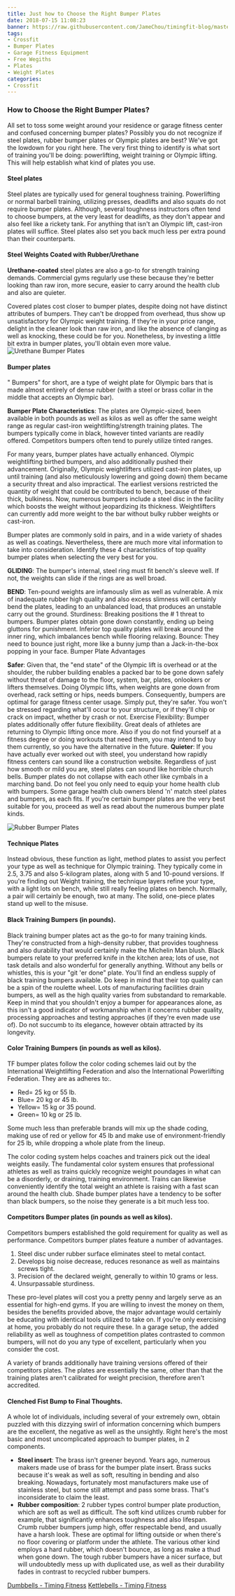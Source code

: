 ```yaml
---
title: Just how to Choose the Right Bumper Plates
date: 2018-07-15 11:08:23 
banner: https://raw.githubusercontent.com/JameChou/timingfit-blog/master/source/images/crossfit-bumper-plates/crossfit_bumper_plates_banner.jpg 
tags:
- Crossfit 
- Bumper Plates
- Garage Fitness Equipment
- Free Wegiths
- Plates
- Weight Plates 
categories:
- Crossfit
---
```

### How to Choose the Right Bumper Plates?
All set to toss some weight around your residence or garage fitness center and confused concerning bumper plates? Possibly you do not recognize if steel plates, rubber bumper plates or Olympic plates are best? We've got the lowdown for you right here. The very first thing to identify is what sort of training you'll be doing: powerlifting, weight training or Olympic lifting. This will help establish what kind of plates you use.

#### Steel plates

Steel plates are typically used for general toughness training. Powerlifting or normal barbell training, utilizing presses, deadlifts and also squats do not require bumper plates. Although, several toughness instructors often tend to choose bumpers, at the very least for deadlifts, as they don't appear and also feel like a rickety tank. For anything that isn't an Olympic lift, cast-iron plates will suffice. Steel plates also set you back much less per extra pound than their counterparts.
<!-- more -->

#### Steel Weights Coated with Rubber/Urethane

**Urethane-coated** steel plates are also a go-to for strength training demands. Commercial gyms regularly use these because they're better looking than raw iron, more secure, easier to carry around the health club and also are quieter.

Covered plates cost closer to bumper plates, despite doing not have distinct attributes of bumpers. They can't be dropped from overhead, thus show up unsatisfactory for Olympic weight training. If they're in your price range, delight in the cleaner look than raw iron, and like the absence of clanging as well as knocking, these could be for you. Nonetheless, by investing a little bit extra in bumper plates, you'll obtain even more value.
![Urethane Bumper Plates](https://raw.githubusercontent.com/JameChou/timingfit-blog/master/source/images/crossfit-bumper-plates/urethane_bumper_plates_detail.jpg)

#### Bumper plates

" Bumpers" for short, are a type of weight plate for Olympic bars that is made almost entirely of dense rubber (with a steel or brass collar in the middle that accepts an Olympic bar).

**Bumper Plate Characteristics**: The plates are Olympic-sized, been available in both pounds as well as kilos as well as offer the same weight range as regular cast-iron weightlifting/strength training plates. The bumpers typically come in black, however tinted variants are readily offered. Competitors bumpers often tend to purely utilize tinted ranges.

For many years, bumper plates have actually enhanced. Olympic weightlifting birthed bumpers, and also additionally pushed their advancement. Originally, Olympic weightlifters utilized cast-iron plates, up until training (and also meticulously lowering and going down) them became a security threat and also impractical. The earliest versions restricted the quantity of weight that could be contributed to bench, because of their thick, bulkiness. Now, numerous bumpers include a steel disc in the facility which boosts the weight without jeopardizing its thickness. Weightlifters can currently add more weight to the bar without bulky rubber weights or cast-iron.

Bumper plates are commonly sold in pairs, and in a wide variety of shades as well as coatings. Nevertheless, there are much more vital information to take into consideration. Identify these 4 characteristics of top quality bumper plates when selecting the very best for you.

**GLIDING**: The bumper's internal, steel ring must fit bench's sleeve well. If not, the weights can slide if the rings are as well broad.

**BEND**: Ten-pound weights are infamously slim as well as vulnerable. A mix of inadequate rubber high quality and also excess slimness will certainly bend the plates, leading to an unbalanced load, that produces an unstable carry out the ground.
Sturdiness: Breaking positions the # 1 threat to bumpers. Bumper plates obtain gone down constantly, ending up being gluttons for punishment. Inferior top quality plates will break around the inner ring, which imbalances bench while flooring relaxing.
Bounce: They need to bounce just right, more like a bunny jump than a Jack-in-the-box popping in your face.
Bumper Plate Advantages

**Safer**: Given that, the "end state" of the Olympic lift is overhead or at the shoulder, the rubber building enables a packed bar to be gone down safely without threat of damage to the floor, system, bar, plates, onlookers or lifters themselves. Doing Olympic lifts, when weights are gone down from overhead, rack setting or hips, needs bumpers. Consequently, bumpers are optimal for garage fitness center usage. Simply put, they're safer. You won't be stressed regarding what'll occur to your structure, or if they'll chip or crack on impact, whether by crash or not.
Exercise Flexibility: Bumper plates additionally offer future flexibility. Great deals of athletes are returning to Olympic lifting once more. Also if you do not find yourself at a fitness degree or doing workouts that need them, you may intend to buy them currently, so you have the alternative in the future.
**Quieter**: If you have actually ever worked out with steel, you understand how rapidly fitness centers can sound like a construction website. Regardless of just how smooth or mild you are, steel plates can sound like horrible church bells. Bumper plates do not collapse with each other like cymbals in a marching band.
Do not feel you only need to equip your home health club with bumpers. Some garage health club owners blend 'n' match steel plates and bumpers, as each fits. If you're certain bumper plates are the very best suitable for you, proceed as well as read about the numerous bumper plate kinds.

![Rubber Bumper Plates](https://raw.githubusercontent.com/JameChou/timingfit-blog/master/source/images/crossfit-bumper-plates/rubber_bumper_plates.jpg)

#### Technique Plates

Instead obvious, these function as light, method plates to assist you perfect your type as well as technique for Olympic training. They typically come in 2.5, 3.75 and also 5-kilogram plates, along with 5 and 10-pound versions. If you're finding out Weight training, the technique layers refine your type, with a light lots on bench, while still really feeling plates on bench. Normally, a pair will certainly be enough, two at many. The solid, one-piece plates stand up well to the misuse.

#### Black Training Bumpers (in pounds).

Black training bumper plates act as the go-to for many training kinds. They're constructed from a high-density rubber, that provides toughness and also durability that would certainly make the Michelin Man blush. Black bumpers relate to your preferred knife in the kitchen area; lots of use, not task details and also wonderful for generally anything. Without any bells or whistles, this is your "git 'er done" plate. You'll find an endless supply of black training bumpers available. Do keep in mind that their top quality can be a spin of the roulette wheel. Lots of manufacturing facilities drain bumpers, as well as the high quality varies from substandard to remarkable. Keep in mind that you shouldn't enjoy a bumper for appearances alone, as this isn't a good indicator of workmanship when it concerns rubber quality, processing approaches and testing approaches (if they're even made use of). Do not succumb to its elegance, however obtain attracted by its longevity.

#### Color Training Bumpers (in pounds as well as kilos).

TF bumper plates follow the color coding schemes laid out by the International Weightlifting Federation and also the International Powerlifting Federation. They are as adheres to:.

* Red= 25 kg or 55 lb.
* Blue= 20 kg or 45 lb.
* Yellow= 15 kg or 35 pound.
* Green= 10 kg or 25 lb.

Some much less than preferable brands will mix up the shade coding, making use of red or yellow for 45 lb and make use of environment-friendly for 25 lb, while dropping a whole plate from the lineup.

The color coding system helps coaches and trainers pick out the ideal weights easily. The fundamental color system ensures that professional athletes as well as trains quickly recognize weight poundages in what can be a disorderly, or draining, training environment. Trains can likewise conveniently identify the total weight an athlete is raising with a fast scan around the health club. Shade bumper plates have a tendency to be softer than black bumpers, so the noise they generate is a bit much less too.

#### Competitors Bumper plates (in pounds as well as kilos).

Competitors bumpers established the gold requirement for quality as well as performance. Competitors bumper plates feature a number of advantages.

1. Steel disc under rubber surface eliminates steel to metal contact.
2. Develops big noise decrease, reduces resonance as well as maintains screws tight.
3. Precision of the declared weight, generally to within 10 grams or less.
4. Unsurpassable sturdiness.

These pro-level plates will cost you a pretty penny and largely serve as an essential for high-end gyms. If you are willing to invest the money on them, besides the benefits provided above, the major advantage would certainly be educating with identical tools utilized to take on. If you're only exercising at home, you probably do not require these. In a garage setup, the added reliability as well as toughness of competition plates contrasted to common bumpers, will not do you any type of excellent, particularly when you consider the cost.

A variety of brands additionally have training versions offered of their competitors plates. The plates are essentially the same, other than that the training plates aren't calibrated for weight precision, therefore aren't accredited.

#### Clenched Fist Bump to Final Thoughts.

A whole lot of individuals, including several of your extremely own, obtain puzzled with this dizzying swirl of information concerning which bumpers are the excellent, the negative as well as the unsightly. Right here's the most basic and most uncomplicated approach to bumper plates, in 2 components.

* **Steel insert**: The brass isn't greener beyond. Years ago, numerous makers made use of brass for the bumper plate insert. Brass sucks because it's weak as well as soft, resulting in bending and also breaking. Nowadays, fortunately most manufacturers make use of stainless steel, but some still attempt and pass some brass. That's inconsiderate to claim the least.
* **Rubber composition**: 2 rubber types control bumper plate production, which are soft as well as difficult. The soft kind utilizes crumb rubber for example, that significantly enhances toughness and also lifespan. Crumb rubber bumpers jump high, offer respectable bend, and usually have a harsh look. These are optimal for lifting outside or when there's no floor covering or platform under the athlete. The various other kind employs a hard rubber, which doesn't bounce, as long as make a thud when gone down. The tough rubber bumpers have a nicer surface, but will undoubtedly mess up with duplicated use, as well as their durability fades in contrast to recycled rubber bumpers.

[Dumbbells - Timing Fitness](https://catalog.timingfit.com/products/free-weights/dumbbells/dumbbells.html)
[Kettlebells - Timing Fitness](https://catalog.timingfit.com/products/free-weights/dumbbells/kettlebells.html)